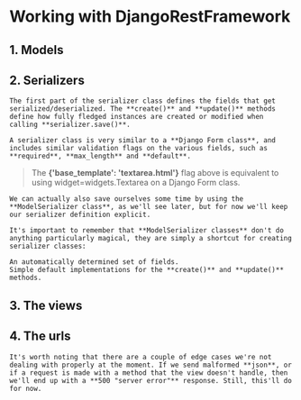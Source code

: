 # Working with DjangoRestFramework

## 1. Models

## 2. Serializers

```
The first part of the serializer class defines the fields that get serialized/deserialized. The **create()** and **update()** methods define how fully fledged instances are created or modified when calling **serializer.save()**.

A serializer class is very similar to a **Django Form class**, and includes similar validation flags on the various fields, such as **required**, **max_length** and **default**.
```

> The **{'base_template': 'textarea.html'}** flag above is equivalent to using widget=widgets.Textarea on a Django Form class. 

```
We can actually also save ourselves some time by using the **ModelSerializer class**, as we'll see later, but for now we'll keep our serializer definition explicit.

It's important to remember that **ModelSerializer classes** don't do anything particularly magical, they are simply a shortcut for creating serializer classes:

An automatically determined set of fields.
Simple default implementations for the **create()** and **update()** methods.
```

## 3. The views

## 4. The urls

```
It's worth noting that there are a couple of edge cases we're not dealing with properly at the moment. If we send malformed **json**, or if a request is made with a method that the view doesn't handle, then we'll end up with a **500 "server error"** response. Still, this'll do for now.
```
